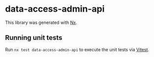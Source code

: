 # data-access-admin-api

This library was generated with [Nx](https://nx.dev).

## Running unit tests

Run `nx test data-access-admin-api` to execute the unit tests via [Vitest](https://vitest.dev/).
